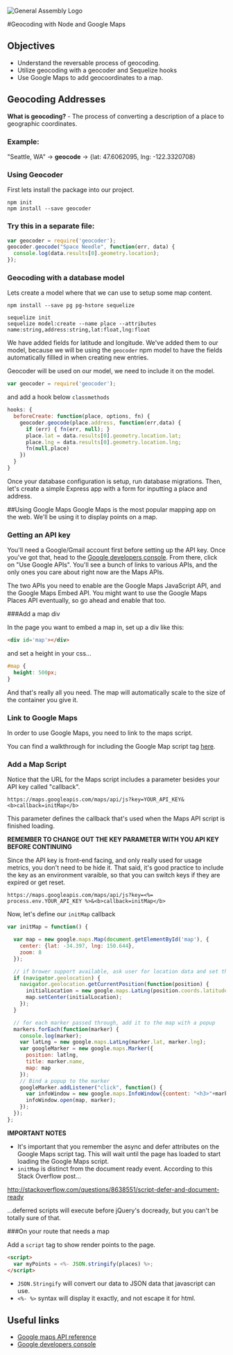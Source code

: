 ![General Assembly Logo](http://i.imgur.com/ke8USTq.png)

#Geocoding with Node and Google Maps

## Objectives

* Understand the reversable process of geocoding.
* Utilize geocoding with a geocoder and Sequelize hooks
* Use Google Maps to add geocoordinates to a map.

## Geocoding Addresses

**What is geocoding?** - The process of converting a description of a place to geographic coordinates.

### Example:

"Seattle, WA" -> **geocode** -> {lat: 47.6062095, lng: -122.3320708}

### Using Geocoder
First lets install the package into our project.

```
npm init
npm install --save geocoder
```

### Try this in a separate file:

```js
var geocoder = require('geocoder');
geocoder.geocode("Space Needle", function(err, data) {
  console.log(data.results[0].geometry.location);
});
```

### Geocoding with a database model

Lets create a model where that we can use to setup some map content.

```
npm install --save pg pg-hstore sequelize

sequelize init
sequelize model:create --name place --attributes name:string,address:string,lat:float,lng:float
```

We have added fields for latitude and longitude. We've added them to our
model, because we will be using the `geocoder` npm model to have the
fields automatically fillled in when creating new entries.

Geocoder will be used on our model, we need to include it on the model.

```js
var geocoder = require('geocoder');
```

and add a hook below `classmethods`


```js
hooks: {
  beforeCreate: function(place, options, fn) {
    geocoder.geocode(place.address, function(err,data) {
      if (err) { fn(err, null); }
      place.lat = data.results[0].geometry.location.lat;
      place.lng = data.results[0].geometry.location.lng;
      fn(null,place)
    })
  }
}
```

Once your database configuration is setup, run database migrations. Then,
let's create a simple Express app with a form for inputting a place and
address.

##Using Google Maps
Google Maps is the most popular mapping app on the web. We'll be using it to display points on a map.

### Getting an API key
You'll need a Google/Gmail account first before setting up the API key. Once you've got that, head to the [Google developers console](https://console.developers.google.com/). From there, click on "Use Google APIs". You'll see a bunch of links to various APIs, and the only ones you care about right now are the Maps APIs.

The two APIs you need to enable are the Google Maps JavaScript API, and the Google Maps Embed API. You might want to use the Google Maps Places API eventually, so go ahead and enable that too.

###Add a map div

In the page you want to embed a map in, set up a div like this:

```html
<div id='map'></div>
```

and set a height in your css...

```css
#map {
  height: 500px;
}
```

And that's really all you need. The map will automatically scale to the size of the container you give it.

### Link to Google Maps

In order to use Google Maps, you need to link to the maps script.

You can find a walkthrough for including the Google Map script tag [here](https://developers.google.com/maps/documentation/javascript/tutorial).

### Add a Map Script
Notice that the URL for the Maps script includes a parameter besides your API key called "callback".

`https://maps.googleapis.com/maps/api/js?key=YOUR_API_KEY&<b>callback=initMap</b>`

This parameter defines the callback that's used when the Maps API script is finished loading.

**REMEMBER TO CHANGE OUT THE KEY PARAMETER WITH YOU API KEY BEFORE CONTINUING**

Since the API key is front-end facing, and only really used for usage metrics, you don't need to be hide it. That said, it's good practice to include the key as an environment varaible, so that you can switch keys if they are expired or get reset.

`https://maps.googleapis.com/maps/api/js?key=<%= process.env.YOUR_API_KEY %>&<b>callback=initMap</b>`

Now, let's define our `initMap` callback

```js
var initMap = function() {

  var map = new google.maps.Map(document.getElementById('map'), {
    center: {lat: -34.397, lng: 150.644},
    zoom: 8
  });

  // if brower support available, ask user for location data and set the map view
  if (navigator.geolocation) {
    navigator.geolocation.getCurrentPosition(function(position) {
      initialLocation = new google.maps.LatLng(position.coords.latitude, position.coords.longitude);
      map.setCenter(initialLocation);
    });
  }

  // for each marker passed through, add it to the map with a popup
  markers.forEach(function(marker) {
    console.log(marker);
    var latLng = new google.maps.LatLng(marker.lat, marker.lng);
    var googleMarker = new google.maps.Marker({
      position: latlng,
      title: marker.name,
      map: map
    });
    // Bind a popup to the marker
    googleMarker.addListener("click", function() {
      var infoWindow = new google.maps.InfoWindow({content: "<h3>"+marker.name+"</h3>"});
      infoWindow.open(map, marker);
    });
  });
};
```

**IMPORTANT NOTES**

* It's important that you remember the async and defer attributes on the Google Maps script tag. This will wait until the page has loaded to start loading the Google Maps script.
* `initMap` is distinct from the document ready event. According to this Stack Overflow post...

http://stackoverflow.com/questions/8638551/script-defer-and-document-ready

...deferred scripts will execute before jQuery's docready, but you can't be totally sure of that.

###On your route that needs a map

Add a `script` tag to show render points to the page.

```html
<script>
  var myPoints = <%- JSON.stringify(places) %>;
</script>
```

* `JSON.Stringify` will convert our data to JSON data that javascript can use.
* `<%- %>` syntax will display it exactly, and not escape it for html.

## Useful links

* [Google maps API reference](https://developers.google.com/maps/documentation/javascript/reference?hl=en)
* [Google developers console](https://console.developers.google.com/)